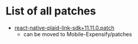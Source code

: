 # List of all patches

- [react-native-plaid-link-sdk+11.11.0.patch](react-native-plaid-link-sdk+11.11.0.patch)
    - can be moved to Mobile-Expensify/patches
